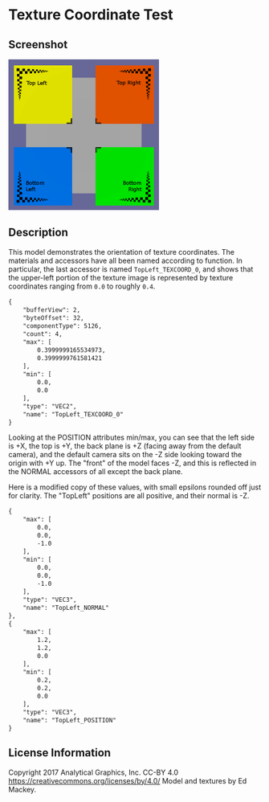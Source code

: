 # Texture Coordinate Test

## Screenshot

![screenshot](screenshot/screenshot.png)

## Description

This model demonstrates the orientation of texture coordinates.  The materials and accessors have all been named according to function.  In particular, the last accessor is named `TopLeft_TEXCOORD_0`, and shows that the upper-left portion of the texture image is represented by texture coordinates ranging from `0.0` to roughly `0.4`.

```
{
    "bufferView": 2,
    "byteOffset": 32,
    "componentType": 5126,
    "count": 4,
    "max": [
        0.3999999165534973,
        0.3999999761581421
    ],
    "min": [
        0.0,
        0.0
    ],
    "type": "VEC2",
    "name": "TopLeft_TEXCOORD_0"
}
```

Looking at the POSITION attributes min/max, you can see that the left side is +X, the top is +Y, the back plane is +Z (facing away from the default camera), and the default camera sits on the -Z side looking toward the origin with +Y up.  The "front" of the model faces -Z, and this is reflected in the NORMAL accessors of all except the back plane.

Here is a modified copy of these values, with small epsilons rounded off just for clarity.  The "TopLeft" positions are all positive, and their normal is -Z.

```
{
    "max": [
        0.0,
        0.0,
        -1.0
    ],
    "min": [
        0.0,
        0.0,
        -1.0
    ],
    "type": "VEC3",
    "name": "TopLeft_NORMAL"
},
{
    "max": [
        1.2,
        1.2,
        0.0
    ],
    "min": [
        0.2,
        0.2,
        0.0
    ],
    "type": "VEC3",
    "name": "TopLeft_POSITION"
}
```

## License Information

Copyright 2017 Analytical Graphics, Inc.
CC-BY 4.0 https://creativecommons.org/licenses/by/4.0/
Model and textures by Ed Mackey.
